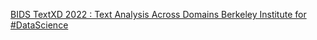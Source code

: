 [BIDS TextXD 2022 : Text Analysis Across Domains   Berkeley Institute for #DataScience ](https://qi.tc/qi/5919)